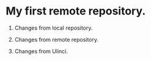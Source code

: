 # My first remote repository.

1. Changes from local repository.

2. Changes from remote repository.

3. Changes from Ulinci.
